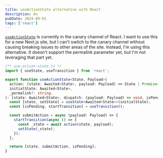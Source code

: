 ```yaml
---
title: useActionState alternative with React
description: An
pubDate: 2024-08-01
tags: ['react']
---
```


[`useActionState`](https://react.dev/reference/react/useActionState) is currently in the canary channel of React. I want to use this for a new Next.js site, but I can't switch to the canary channel without causing breaking issues to other areas of the site. Instead, I'm using this alternative. It doesn't support the permalink parameter yet, but I'm not leveraging that part yet.

```typescript
/** use-action-state.ts */
import { useState, useTransition } from 'react';

export function useActionState<State, Payload>(
  action: (state: Awaited<State>, payload: Payload) => State | Promise<State>,
  initialState: Awaited<State>,
  _permalink?: string,
): [state: Awaited<State>, dispatch: (payload: Payload) => void, isPending: boolean] {
  const [state, setState] = useState<Awaited<State>>(initialState);
  const [isPending, startTransition] = useTransition();

  const submitAction = async (payload: Payload) => {
    startTransition(async () => {
      const _state = await action(state, payload);
      setState(_state);
    });
  };

  return [state, submitAction, isPending];
}
```
